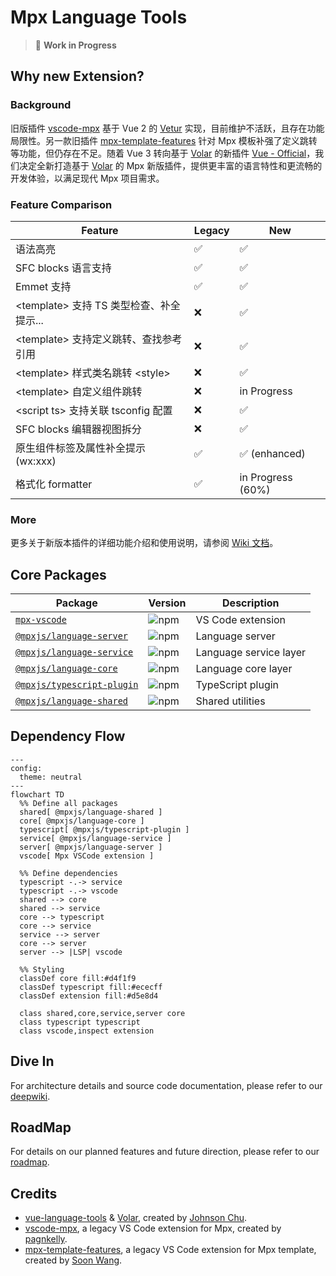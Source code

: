 # Mpx Language Tools

<div align="center">
<!-- etc. download icon -->
</div>

> 🚧 **Work in Progress**

## Why new Extension?

### Background

旧版插件 [vscode-mpx] 基于 Vue 2 的 [Vetur] 实现，目前维护不活跃，且存在功能局限性。另一款旧插件 [mpx-template-features] 针对 Mpx 模板补强了定义跳转等功能，但仍存在不足。随着 Vue 3 转向基于 [Volar] 的新插件 [Vue - Official][vue-official]，我们决定全新打造基于 [Volar] 的 Mpx 新版插件，提供更丰富的语言特性和更流畅的开发体验，以满足现代 Mpx 项目需求。

### Feature Comparison

| Feature                                    | Legacy | New               |
| ------------------------------------------ | ------ | ----------------- |
| 语法高亮                                   | ✅     | ✅                |
| SFC blocks 语言支持                        | ✅     | ✅                |
| Emmet 支持                                 | ✅     | ✅                |
| \<template\> 支持 TS 类型检查、补全提示... | ❌     | ✅                |
| \<template\> 支持定义跳转、查找参考引用    | ❌     | ✅                |
| \<template\> 样式类名跳转 \<style\>        | ❌     | ✅                |
| \<template\> 自定义组件跳转                | ❌     | in Progress       |
| \<script ts\> 支持关联 tsconfig 配置       | ❌     | ✅                |
| SFC blocks 编辑器视图拆分                  | ❌     | ✅                |
| 原生组件标签及属性补全提示 (wx:xxx)        | ✅     | ✅ (enhanced)     |
| 格式化 formatter                           | ✅     | in Progress (60%) |

### More

更多关于新版本插件的详细功能介绍和使用说明，请参阅 [Wiki 文档][mpx-vscode-wiki]。

## Core Packages

| Package                                  | Version                | Description            |
| ---------------------------------------- | ---------------------- | ---------------------- |
| [`mpx-vscode`][mpx-vscode-readme]        | ![npm][mpx-vscode-npm] | VS Code extension      |
| [`@mpxjs/language-server`][server-pkg]   | ![npm][server-npm]     | Language server        |
| [`@mpxjs/language-service`][service-pkg] | ![npm][service-npm]    | Language service layer |
| [`@mpxjs/language-core`][core-pkg]       | ![npm][core-npm]       | Language core layer    |
| [`@mpxjs/typescript-plugin`][ts-pkg]     | ![npm][ts-npm]         | TypeScript plugin      |
| [`@mpxjs/language-shared`][shared-pkg]   | ![npm][shared-npm]     | Shared utilities       |

## Dependency Flow

```mermaid
---
config:
  theme: neutral
---
flowchart TD
  %% Define all packages
  shared[ @mpxjs/language-shared ]
  core[ @mpxjs/language-core ]
  typescript[ @mpxjs/typescript-plugin ]
  service[ @mpxjs/language-service ]
  server[ @mpxjs/language-server ]
  vscode[ Mpx VSCode extension ]

  %% Define dependencies
  typescript -.-> service
  typescript -.-> vscode
  shared --> core
  shared --> service
  core --> typescript
  core --> service
  service --> server
  core --> server
  server --> |LSP| vscode

  %% Styling
  classDef core fill:#d4f1f9
  classDef typescript fill:#ececff
  classDef extension fill:#d5e8d4

  class shared,core,service,server core
  class typescript typescript
  class vscode,inspect extension
```

## Dive In

For architecture details and source code documentation, please refer to our [deepwiki][mpx-deep-wiki].

## RoadMap

For details on our planned features and future direction, please refer to our [roadmap].

## Credits

- [vue-language-tools] & [Volar], created by [Johnson Chu].
- [vscode-mpx], a legacy VS Code extension for Mpx, created by [pagnkelly].
- [mpx-template-features], a legacy VS Code extension for Mpx template, created by [Soon Wang].

<!-- Reference Links -->

[vscode-mpx]: https://marketplace.visualstudio.com/items?itemName=pagnkelly.mpx
[mpx-template-features]: https://marketplace.visualstudio.com/items?itemName=wangshun.mpx-template-features
[vetur]: https://github.com/vuejs/vetur
[Volar]: https://github.com/volarjs/volar.js
[vue-official]: https://marketplace.visualstudio.com/items?itemName=Vue.volar
[vue-language-tools]: https://github.com/vuejs/language-tools
[mpx-deep-wiki]: https://deepwiki.com/mpx-ecology/language-tools
[mpx-vscode-wiki]: https://github.com/mpx-ecology/language-tools/wiki
[roadmap]: https://github.com/mpx-ecology/language-tools/wiki/Roadmap
[Johnson Chu]: https://github.com/johnsoncodehk
[pagnkelly]: https://github.com/pagnkelly
[Soon Wang]: https://github.com/wangshunnn

<!-- Package Links -->

[mpx-vscode-readme]: vscode/README.md
[server-pkg]: packages/language-server
[service-pkg]: packages/language-service
[core-pkg]: packages/language-core
[ts-pkg]: packages/typescript-plugin
[shared-pkg]: packages/language-shared

<!-- NPM Badge Links -->

[mpx-vscode-npm]: https://img.shields.io/npm/v/@mpxjs/vscode-mpx
[server-npm]: https://img.shields.io/npm/v/@mpxjs/language-server
[service-npm]: https://img.shields.io/npm/v/@mpxjs/language-service
[core-npm]: https://img.shields.io/npm/v/@mpxjs/language-core
[ts-npm]: https://img.shields.io/npm/v/@mpxjs/typescript-plugin
[shared-npm]: https://img.shields.io/npm/v/@mpxjs/language-shared
